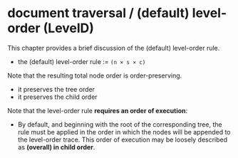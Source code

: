 
# document traversal / (default) level-order (LevelD)

This chapter provides a brief discussion of the (default) level-order rule.

* the (default) level-order rule := `(n × s × c)`

Note that the resulting total node order is order-preserving.

* it preserves the tree order
* it preserves the child order

Note that the level-order rule **requires an order of execution**:

* By default, and beginning with the root of the corresponding tree, the
  rule must be applied in the order in which the nodes will be appended to
  the level-order trace. This order of execution may be loosely described
  as **(overall) in child order**.
